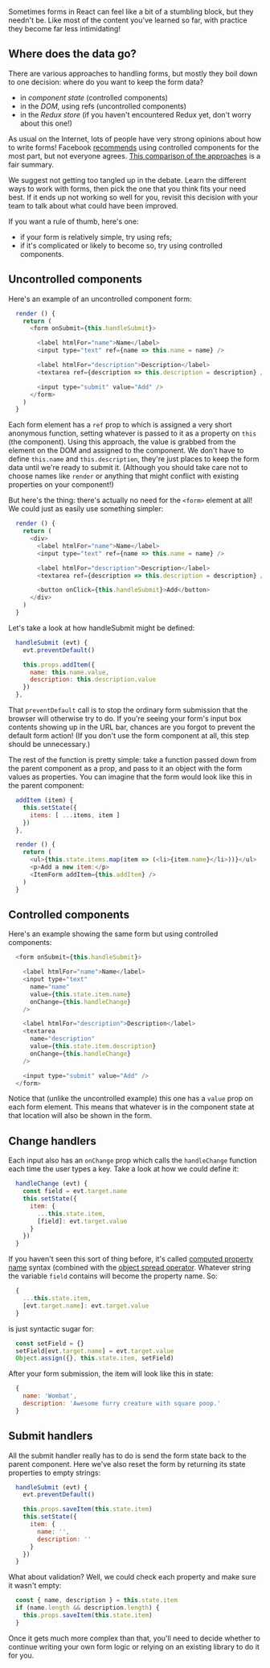 Sometimes forms in React can feel like a bit of a stumbling block, but they needn't be. Like most of the content you've learned so far, with practice they become far less intimidating!


## Where does the data go?

There are various approaches to handling forms, but mostly they boil down to one decision: where do you want to keep the form data?

 - in _component state_ (controlled components)
 - in the _DOM_, using refs (uncontrolled components)
 - in the _Redux store_ (if you haven't encountered Redux yet, don't worry about this one!)

As usual on the Internet, lots of people have very strong opinions about how to write forms! Facebook [recommends](https://facebook.github.io/react/docs/forms.html#alternatives-to-controlled-components) using controlled components for the most part, but not everyone agrees. [This comparison of the approaches](https://goshakkk.name/controlled-vs-uncontrolled-inputs-react/) is a fair summary.

We suggest not getting too tangled up in the debate. Learn the different ways to work with forms, then pick the one that you think fits your need best. If it ends up not working so well for you, revisit this decision with your team to talk about what could have been improved.

If you want a rule of thumb, here's one:

 - if your form is relatively simple, try using refs;
 - if it's complicated or likely to become so, try using controlled components.


## Uncontrolled components

Here's an example of an uncontrolled component form:

```js
  render () {
    return (
      <form onSubmit={this.handleSubmit}>

        <label htmlFor="name">Name</label>
        <input type="text" ref={name => this.name = name} />

        <label htmlFor="description">Description</label>
        <textarea ref={description => this.description = description} />

        <input type="submit" value="Add" />
      </form>
    )
  }
```

Each form element has a `ref` prop to which is assigned a very short anonymous function, setting whatever is passed to it as a property on `this` (the component). Using this approach, the value is grabbed from the element on the DOM and assigned to the component. We don't have to define `this.name` and `this.description`, they're just places to keep the form data until we're ready to submit it. (Although you should take care not to choose names like `render` or anything that might conflict with existing properties on your component!)

But here's the thing: there's actually no need for the `<form>` element at all! We could just as easily use something simpler:

```js
  render () {
    return (
      <div>
        <label htmlFor="name">Name</label>
        <input type="text" ref={name => this.name = name} />

        <label htmlFor="description">Description</label>
        <textarea ref={description => this.description = description} />

        <button onClick={this.handleSubmit}>Add</button>
      </div>
    )
  }
```

Let's take a look at how handleSubmit might be defined:

```js
  handleSubmit (evt) {
    evt.preventDefault()

    this.props.addItem({
      name: this.name.value,
      description: this.description.value
    })
  },
```

That `preventDefault` call is to stop the ordinary form submission that the browser will otherwise try to do. If you're seeing your form's input box contents showing up in the URL bar, chances are you forgot to prevent the default form action! (If you don't use the form component at all, this step should be unnecessary.)

The rest of the function is pretty simple: take a function passed down from the parent component as a prop, and pass to it an object with the form values as properties. You can imagine that the form would look like this in the parent component:

```js
  addItem (item) {
    this.setState({
      items: [ ...items, item ]
    })
  },

  render () {
    return (
      <ul>{this.state.items.map(item => (<li>{item.name}</li>))}</ul>
      <p>Add a new item:</p>
      <ItemForm addItem={this.addItem} />
    )
  }
```


## Controlled components

Here's an example showing the same form but using controlled components:

```js
  <form onSubmit={this.handleSubmit}>

    <label htmlFor="name">Name</label>
    <input type="text"
      name="name"
      value={this.state.item.name}
      onChange={this.handleChange}
    />

    <label htmlFor="description">Description</label>
    <textarea
      name="description"
      value={this.state.item.description}
      onChange={this.handleChange}
    />

    <input type="submit" value="Add" />
  </form>
```

Notice that (unlike the uncontrolled example) this one has a `value` prop on each form element. This means that whatever is in the component state at that location will also be shown in the form.


## Change handlers

Each input also has an `onChange` prop which calls the `handleChange` function each time the user types a key. Take a look at how we could define it:

```js
  handleChange (evt) {
    const field = evt.target.name
    this.setState({
      item: {
        ...this.state.item,
        [field]: evt.target.value
      }
    })
  }
```

If you haven't seen this sort of thing before, it's called [computed property name](https://developer.mozilla.org/en/docs/Web/JavaScript/Reference/Operators/Object_initializer#Computed_property_names) syntax (combined with the [object spread operator](http://redux.js.org/docs/recipes/UsingObjectSpreadOperator.html). Whatever string the variable `field` contains will become the property name. So:

```js
  {
    ...this.state.item,
    [evt.target.name]: evt.target.value
  }
```

is just syntactic sugar for:

```js
  const setField = {}
  setField[evt.target.name] = evt.target.value
  Object.assign({}, this.state.item, setField) 
```

After your form submission, the item will look like this in state:

```js
  {
    name: 'Wombat',
    description: 'Awesome furry creature with square poop.'
  }
```


## Submit handlers

All the submit handler really has to do is send the form state back to the parent component. Here we've also reset the form by returning its state properties to empty strings:

```js
  handleSubmit (evt) {
    evt.preventDefault()

    this.props.saveItem(this.state.item)
    this.setState({
      item: {
        name: '',
        description: ''
      }
    })
  }
```

What about validation? Well, we could check each property and make sure it wasn't empty:

```js
  const { name, description } = this.state.item
  if (name.length && description.length) {
    this.props.saveItem(this.state.item)
  }
```

Once it gets much more complex than that, you'll need to decide whether to continue writing your own form logic or relying on an existing library to do it for you.
